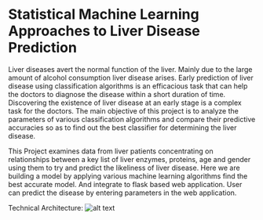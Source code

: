 # Statistical Machine Learning Approaches to Liver Disease Prediction
Liver diseases avert the normal function of the liver. Mainly due to the large amount of alcohol consumption liver disease arises. Early prediction of liver disease using classification algorithms is an efficacious task that can help the doctors to diagnose the disease within a short duration of time. Discovering the existence of liver disease at an early stage is a complex task for the doctors. The main objective of this project is to analyze the parameters of various classification algorithms and compare their predictive accuracies so as to find out the best classifier for determining the liver disease.

This Project examines data from liver patients concentrating on relationships between a key list of liver enzymes, proteins, age and gender using them to try and predict the likeliness of liver disease. Here we are building a model by applying various machine learning algorithms find the best accurate model. And integrate to flask based web application. User can predict the disease by entering parameters in the web application.

Technical Architecture:
![alt text](https://lh3.googleusercontent.com/n4VQSaiWRW7MB4h4ODFXOppl20uVPXADgT9SR20RPuJHSrdi410b7OKMFPBPugkcyu7lAwWEKsIXvSoGr8NUyq9B3enQrwaJ37Qs-xdZxb1s9eTvCCDlwf-cYynXejpYI86hFoc)
